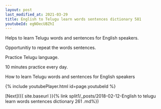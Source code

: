 ```yaml
---
layout: post
last_modified_at: 2021-03-29
title: English to Telugu learn words sentences dictionary 581 
youtubeId: egNOecUBZhI
---
```

 
 
Helps to learn Telugu words and sentences for English speakers.

Opportunitiy to repeat the words sentences. 

Practice Telugu language. 
 
10 minutes practice every day. 
 
How to learn Telugu words and sentences for English speakers 
 
{% include youtubePlayer.html id=page.youtubeId %}
 
 
[Next]({{ site.baseurl }}{% link  split1/_posts/2018-02-12-English to telugu learn words sentences dictionary 261 .md%})
 
